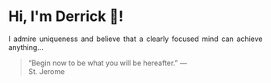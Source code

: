 # Hi, I'm Derrick 👋!
<p align="justify">I admire uniqueness and believe that a clearly focused mind can achieve anything...</p> 
<!-- #quote-start -->
<blockquote>&ldquo;Begin now to be what you will be hereafter.&rdquo; &mdash; <footer>St. Jerome</footer></blockquote>
<!-- #quote-end -->
